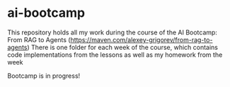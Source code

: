 # ai-bootcamp
This repository holds all my work during the course of the AI Bootcamp: From RAG to Agents (https://maven.com/alexey-grigorev/from-rag-to-agents)
There is one folder for each week of the course, which contains code implementations from the lessons as well as my homework from the week

Bootcamp is in progress!
